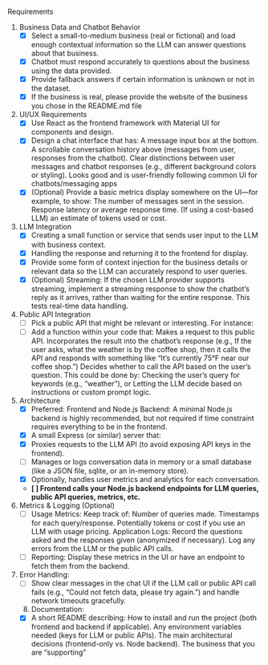 Requirements

1. Business Data and Chatbot Behavior
   - [x] Select a small-to-medium business (real or fictional) and load enough contextual information so the LLM can answer questions about that business.
   - [x] Chatbot must respond accurately to questions about the business using the data provided.
   - [x] Provide fallback answers if certain information is unknown or not in the dataset.
   - [x] If the business is real, please provide the website of the business you chose in the README.md file
2. UI/UX Requirements
   - [x] Use React as the frontend framework with Material UI for components and design.
   - [x] Design a chat interface that has:
         A message input box at the bottom.
         A scrollable conversation history above (messages from user, responses from the chatbot).
         Clear distinctions between user messages and chatbot responses (e.g., different background colors or styling).
         Looks good and is user-friendly following common UI for chatbots/messaging apps
   - [x] (Optional) Provide a basic metrics display somewhere on the UI—for example, to show:
         The number of messages sent in the session.
         Response latency or average response time.
         (If using a cost-based LLM) an estimate of tokens used or cost.
3. LLM Integration
   - [x] Creating a small function or service that sends user input to the LLM with business context.
   - [x] Handling the response and returning it to the frontend for display.
   - [x] Provide some form of context injection for the business details or relevant data so the LLM can accurately respond to user queries.
   - [x] (Optional) Streaming:
         If the chosen LLM provider supports streaming, implement a streaming response to show the chatbot’s reply as it arrives, rather than waiting for the entire response. This tests real-time data handling.
4. Public API Integration
   - [ ] Pick a public API that might be relevant or interesting. For instance:
   - [ ] Add a function within your code that:
         Makes a request to this public API.
         Incorporates the result into the chatbot’s response (e.g., If the user asks, what the weather is by the coffee shop, then it calls the API and responds with something like “It’s currently 75°F near our coffee shop.”)
         Decides whether to call the API based on the user’s question. This could be done by:
         Checking the user’s query for keywords (e.g., “weather”), or
         Letting the LLM decide based on instructions or custom prompt logic.
5. Architecture
   - [x] Preferred: Frontend and Node.js Backend: A minimal Node.js backend is highly recommended, but not required if time constraint requires everything to be in the frontend.
   - [x] A small Express (or similar) server that:
   - [x] Proxies requests to the LLM API (to avoid exposing API keys in the frontend).
   - [ ] Manages or logs conversation data in memory or a small database (like a JSON file, sqlite, or an in-memory store).
   - [x] Optionally, handles user metrics and analytics for each conversation.
   - **[ ] Frontend calls your Node.js backend endpoints for LLM queries, public API queries, metrics, etc.**
6. Metrics & Logging (Optional)
   - [ ] Usage Metrics: Keep track of:
         Number of queries made.
         Timestamps for each query/response.
         Potentially tokens or cost if you use an LLM with usage pricing.
         Application Logs:
         Record the questions asked and the responses given (anonymized if necessary).
         Log any errors from the LLM or the public API calls.
   - [ ] Reporting:
         Display these metrics in the UI or have an endpoint to fetch them from the backend.
7. Error Handling:
   - [ ] Show clear messages in the chat UI if the LLM call or public API call fails (e.g., “Could not fetch data, please try again.”) and handle network timeouts gracefully.
   8. Documentation:
   - [x] A short README describing:
         How to install and run the project (both frontend and backend if applicable).
         Any environment variables needed (keys for LLM or public APIs).
         The main architectural decisions (frontend-only vs. Node backend).
         The business that you are “supporting”
